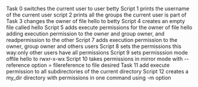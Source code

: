 Task 0 switches the current user to user betty 
Script 1 prints the username of the current user
script 2 prints all the groups the current user is part of
Task 3 changes the owner of file hello to betty
Script 4 creates an empty file called hello
Script 5 adds execute permissions for the owner of file hello
adding execution permission to the owner and group owner, and readpermission to the other
Script 7 adds execution permission to the owner, group owner and others users
Script 8 sets the permissions this way:only other users have all permissions
Script 9 sets permisssion mode offile hello to rwxr-x-wx
Script 10 takes permissions in mirror mode with --reference option = filereference to file desired
Task 11 add execute permission to all subdirectories of the current directory
Script 12 creates a my_dir directory with permissions in one command using -m option
